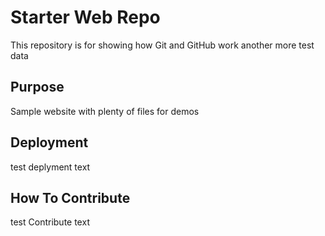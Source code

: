 # Starter Web Repo

This repository is for showing how Git and GitHub work
another more test data
## Purpose

Sample website with plenty of files for demos

## Deployment

test deplyment text 

## How To Contribute

test Contribute text 

